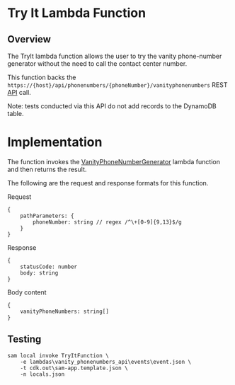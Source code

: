 # Try It Lambda Function

## Overview

The TryIt lambda function allows the user to try the vanity phone-number generator without the need to call the contact center number.

This function backs the `https://{host}/api/phonenumbers/{phoneNumber}/vanityphonenumbers` REST [API](ApiGateway.md) call.

Note: tests conducted via this API do not add records to the DynamoDB table.

# Implementation

The function invokes the [VanityPhoneNumberGenerator](VanityPhoneNumberGenerator.md) lambda function and then returns the result.

The following are the request and response formats for this function.

Request

```
{
    pathParameters: {
        phoneNumber: string // regex /^\+[0-9]{9,13}$/g
    }
}
```

Response

```
{
    statusCode: number
    body: string
}
```

Body content

```
{
    vanityPhoneNumbers: string[]
}
```

## Testing

```
sam local invoke TryItFunction \
    -e lambdas\vanity_phonenumbers_api\events\event.json \
    -t cdk.out\sam-app.template.json \
    -n locals.json
```